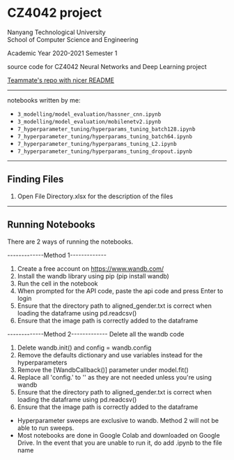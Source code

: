 # CZ4042 project

Nanyang Technological University  
School of Computer Science and Engineering

Academic Year 2020-2021 Semester 1

source code for CZ4042 Neural Networks and Deep Learning project

[Teammate's repo with nicer README](https://github.com/Todayisagreatday/CZ4042-Neural-Nets/tree/main/Neural%20Networks/NN%20Project)

---

notebooks written by me:

- `3_modelling/model_evaluation/hassner_cnn.ipynb`
- `3_modelling/model_evaluation/mobilenetv2.ipynb`
- `7_hyperparameter_tuning/hyperparams_tuning_batch128.ipynb`
- `7_hyperparameter_tuning/hyperparams_tuning_batch64.ipynb`
- `7_hyperparameter_tuning/hyperparams_tuning_L2.ipynb`
- `7_hyperparameter_tuning/hyperparams_tuning_dropout.ipynb`

---
Finding Files
---
1. Open File Directory.xlsx for the description of the files

---
Running Notebooks
---
There are 2 ways of running the notebooks. 

-------------Method 1-------------
1. Create a free account on https://www.wandb.com/
2. Install the wandb library using pip (pip install wandb)
3. Run the cell in the notebook
4. When prompted for the API code, paste the api code and press Enter to login
5. Ensure that the directory path to aligned_gender.txt is correct when loading the dataframe using pd.readcsv()
6. Ensure that the image path is correctly added to the dataframe

-------------Method 2-------------
Delete all the wandb code
1. Delete wandb.init() and config = wandb.config
2. Remove the defaults dictionary and use variables instead for the hyperparameters
3. Remove the [WandbCallback()] parameter under model.fit()
4. Replace all 'config.' to '' as they are not needed unless you're using wandb
5. Ensure that the directory path to aligned_gender.txt is correct when loading the dataframe using pd.readcsv()
6. Ensure that the image path is correctly added to the dataframe

* Hyperparameter sweeps are exclusive to wandb. Method 2 will not be able to run sweeps. 
* Most notebooks are done in Google Colab and downloaded on Google Drive. 
In the event that you are unable to run it, do add .ipynb to the file name
